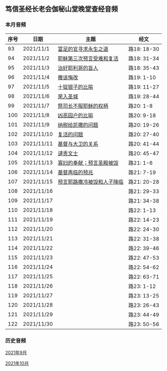 ## 笃信圣经长老会伽秘山堂晚堂查经音频

### 本月音频

|序号|日期|主题|经文|
|---|----|---|---|
|93|2021/11/1|[富足的官寻求永生之道](https://carmelbible.sgp1.digitaloceanspaces.com/202111/Luke93.mp3)|路18: 18-30|
|94|2021/11/2|[耶稣第三次预言受难和复活](https://carmelbible.sgp1.digitaloceanspaces.com/202111/Luke94.mp3)|路18: 31-34|
|95|2021/11/3|[治好耶利哥的盲人](https://carmelbible.sgp1.digitaloceanspaces.com/202111/Luke95.mp3)|路18: 35-43|
|96|2021/11/4|[撒该悔改](https://carmelbible.sgp1.digitaloceanspaces.com/202111/Luke96.mp3)|路19: 1-10|
|97|2021/11/5|[十锭银子的比喻](https://carmelbible.sgp1.digitaloceanspaces.com/202111/Luke97.mp3)|路19: 11-27|
|98|2021/11/6|[荣入圣城](https://carmelbible.sgp1.digitaloceanspaces.com/202111/Luke98.mp3)|路19: 28-44|
|99|2021/11/7|[祭司长不服耶稣的权柄](https://carmelbible.sgp1.digitaloceanspaces.com/202111/Luke99.mp3)|路20: 1-8|
|100|2021/11/8|[凶恶园户的比喻](https://carmelbible.sgp1.digitaloceanspaces.com/202111/Luke100.mp3)|路20: 9-18|
|101|2021/11/9|[纳税给凯撒的问题](https://carmelbible.sgp1.digitaloceanspaces.com/202111/Luke101.mp3)|路20: 19-26|
|102|2021/11/10|[复活的问题](https://carmelbible.sgp1.digitaloceanspaces.com/202111/Luke102.mp3)|路20: 27-40|
|103|2021/11/11|[基督与大卫的关系](https://carmelbible.sgp1.digitaloceanspaces.com/202111/Luke103.mp3)|路20: 41-44|
|104|2021/11/12|[谴责文士](https://carmelbible.sgp1.digitaloceanspaces.com/202111/Luke104.mp3)|路20: 45-47|
|105|2021/11/13|[寡妇的奉献；预言圣殿被毁](https://carmelbible.sgp1.digitaloceanspaces.com/202111/Luke105.mp3)|路21: 1-6|
|106|2021/11/14|[基督再临的预兆](https://carmelbible.sgp1.digitaloceanspaces.com/202111/Luke106.mp3)|路21: 7-19|
|107|2021/11/15|[预言耶路撒冷被毁和人子降临](https://carmelbible.sgp1.digitaloceanspaces.com/202111/Luke107.mp3)|路21: 20-28|
|108|2021/11/16|[]()|路21: 29-33|
|109|2021/11/17|[]()|路21: 34-38|
|110|2021/11/18|[]()|路22: 1-13|
|111|2021/11/19|[]()|路22: 14-23|
|112|2021/11/20|[]()|路22: 24-30|
|113|2021/11/21|[]()|路22: 31-38|
|114|2021/11/22|[]()|路22: 39-46|
|115|2021/11/23|[]()|路22: 47-53|
|116|2021/11/24|[]()|路22: 54-62|
|117|2021/11/25|[]()|路22: 63-71|
|118|2021/11/26|[]()|路23: 1-12|
|119|2021/11/27|[]()|路23: 13-25|
|120|2021/11/28|[]()|路23: 26-43|
|121|2021/11/29|[]()|路23: 44-49|
|122|2021/11/30|[]()|路23: 50-56|

### 历史音频

[2021年9月](202109)

[2021年10月](202110)
